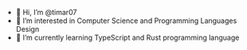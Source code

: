 - 👋 Hi, I’m @timar07
- 👀 I’m interested in Computer Science and Programming Languages Design
- 🌱 I’m currently learning TypeScript and Rust programming language

<!---
timar07/timar07 is a ✨ special ✨ repository because its `README.md` (this file) appears on your GitHub profile.
You can click the Preview link to take a look at your changes.
--->
